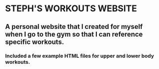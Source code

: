 # STEPH'S WORKOUTS WEBSITE

## A personal website that I created for myself when I go to the gym so that I can reference specific workouts.
### Included a few example HTML files for upper and lower body workouts.
